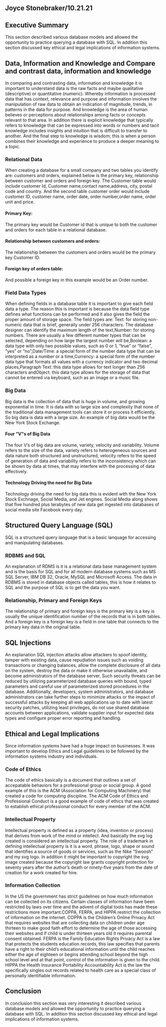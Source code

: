 ## Joyce Stonebraker/10.21.21

## Executive Summary 
This section described various database models and allowed the opportunity to practice querying a database with SQL. In addition this section discussed key ethical and legal implications of information systems.

## Data, Information and Knowledge and Compare and contrast data, information and knowledge
In comparing and contrasting data, information and knowledge it is important to understand data is the raw facts and maybe qualitative (descriptive) or quantitative (numeric). Whereby information is processed data that has context, relevance and purpose and  information involves the manipulation of raw data to obtain an indication of magnitude, trends, in patterns in the data for purpose. And knowledge is the area of human believes or perceptions about relationships among facts or concepts relevant to that area. In addition there is explicit knowledge that typically refers to knowledge that can be expressed into words or numbers and tacit knowledge includes insights and intuition that is difficult to transfer to another. And the final step to knowledge is wisdom; this is when a person combines their knowledge and experience to produce a deeper meaning to a topic.

### Relational Data
When creating a database for a small company and two tables you identify are: customers and orders, explained below is the primary key, relationship between customer and orders and foreign key.  The Customer table would include customer Id, Customer name,contact name,address, city, postal code and country.  And the second table customer order would include customer ID, customer name, order date, order number,order name, order unit and price.

#### Primary Key:
The primary key would be Customer id that is unique to both the customer and orders for each table in a relational database.

#### Relationship between customers and orders:
The relationship between the customers and orders would be the primary key Customer ID.

#### Foreign key of orders table:
And possible a foreign key in this example would be an Order number.

### Field Data Types
When defining fields in a database table it is important to give each field data a type. The reason this is important is because the data field type defines what functions can be performed and it also gives the field the proper amount of storage space. The field types are: Text: for storing non-numeric data that is brief, generally under 256 characters. The database designer can identify the maximum length of the text,Number: for storing numbers. There are usually a few different number types that can be selected, depending on how large the largest number will be,Boolean: a data type with only two possible values, such as 0 or 1, “true” or “false”, “yes” or “no”,Date/Time: a special form of the number data type that can be interpreted as a number or a time,Currency: a special form of the number data type that formats all values with a currency indicator and two decimal places,Paragraph Text: this data type allows for text longer than 256 characters andObject: this data type allows for the storage of data that cannot be entered via keyboard, such as an image or a music file.

### Big Data
Big data is the collection of data that is huge in volume, and growing exponential in time. It is data with so large size and complexity that none of the traditional data management tools can store it or process it efficiently. So big data is data with a large size. An example of big data would be the New York Stock Exchange.

#### Four "V"s of Big Data
The four V’s of big data are volume, variety, velocity and variability. Volume refers to the size of the data, variety refers to heterogeneous sources and data nature both structured and unstructured, velocity refers to the speed of generation of data and variability refers to the inconsistency which can be shown by data at times, that may interfere with the processing of data effectively.

#### Technology Driving the need for Big Data
Technology driving the need for big data this is evident with the New York Stock Exchnage, Social Media, and Jet engines. Social Media along shows that five hundred plus terabytes of new data get ingested into databases of social media site Facebook every day. 

## Structured Query Language (SQL) 
SQL is a structured query language that is a basic lanquage for accessing and manipulating databases.

### RDBMS and SQL
An explanation of RDMS is it is a relational data base management system and is the basis for SQL and for all modern database systems such as MS SQL Server, IBM DB 32, Oracle, MySQL and Microsoft Access. The data in RDBMS is stored in database objects called tables, this is how it relates to SQL and the purpose of SQL is to get the data you want.

### Relationship, Primary and Foreign Keys
The relationship of primary and foreign keys is the primary key is a key is usually the unique identification number of the records that is in both tables. And a foreign key is a foreign key is a field in one table that connects to the primary key data in the original table.

## SQL Injections
An explanation SQL injection attacks allow attackers to spoof identity, tamper with existing data, cause repudiation issues such as voiding transactions or changing balances, allow the complete disclosure of all data on the system, destroy the data or make it otherwise unavailable, and become administrators of the database server.  Such security threats can be reduced  by utilizing parameterized database queries with bound, typed parameters and careful use of parameterized stored procedures in the database. Additionally, developers, system administrators, and database administrators can take further steps to minimize attacks or the impact of successful attacks by keeping all web applications up to date with latest security patches, utilizing least privileges, do not use shared database accounts between applications, validate supplier input for expected data types and configure proper error reporting and handling.

## Ethical and Legal Implications
Since information systems have had a huge impact on businesses. It was important to develop Ethics and Legal guidelines to be followed by the information systems industry and individuals.

### Code of Ethics
The code of ethics basically is a document that outlines a set of accepatable behaviors for a professional group or social group. A good example of this is the ACM (Association for Computing Machinery) that created a code for computing discipline. The ACM Code of Ethics and Professional Conduct is a good example of code of ethics that was created to establish ethical professional conduct for every member of the ACM.

### Intellectual Property
Intellectual property is defined as a property (idea, invention or process) that derives from work of the mind or intellect. And basically the svg log created is considered an intellectual property. The role of a trademark in defining intellectual property is it is a word, phrase, logo, shape or sound that identifies a source of goods or services, such as the Nike “Swoosh” and my svg logo. In addition it might be important to copyright the svg image created because the copyright law grants copyright protection for seventy years after the author’s death or ninety-five years from the date of creation for a work created for hire.

### Information Collection
In the US the government has strict guidelines on how much information can be collected on its citizens. Certain classes of information have been restricted by laws over time and the advent of digital tools has made these restrictions more important.COPPA, FERPA, and HIPPA restrict the collection of information on the internet. COPPA is the Children’s Online Privacy Act that requires websites that are collecting data on children under age thirteen to make good faith effort to determine the age of those accessing their websites and if child is under thirteen years old it requires parental consent obtained. FERPA is the Family Education Rights Privacy Act is a law that protects the students education records, this law specifies that parents have a right to their child’s educational information until the child reaches either the age of eighteen or begins attending school beyond the high school level and at that point, control of the information is given to the child. HIPPA the Health Insurance Portability Accountability Act is the law the specifically singles out records related to health care as a special class of personally identifiable information. 

## Conclusion
In conclusion this section was very interesting it described various database models and allowed the opportunity to practice querying a database with SQL. In addition this section discussed key ethical and legal implications of information systems.
